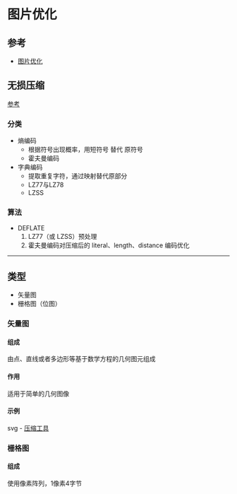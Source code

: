 # 图片优化

## 参考
- [图片优化](https://github.com/berwin/Blog/issues/28)

## 无损压缩
[参考](http://zhangbohun.github.io/2019/04/01/%E6%97%A0%E6%8D%9F%E5%8E%8B%E7%BC%A9%E7%AE%97%E6%B3%95%E7%90%86%E8%AE%BA%E5%AD%A6%E4%B9%A0%E6%80%BB%E7%BB%93/?utm_medium=hao.caibaojian.com&utm_source=hao.caibaojian.com)

### 分类
- 熵编码
  * 根据符号出现概率，用短符号 替代 原符号
  * 霍夫曼编码
- 字典编码
  * 提取重复字符，通过映射替代原部分
  * LZ77与LZ78
  * LZSS

### 算法
- DEFLATE
  1. LZ77（或 LZSS）预处理
  2. 霍夫曼编码对压缩后的 literal、length、distance 编码优化

---

## 类型
- 矢量图
- 栅格图（位图）

### 矢量图

#### 组成
由点、直线或者多边形等基于数学方程的几何图元组成

#### 作用
适用于简单的几何图像

#### 示例
svg - [压缩工具](https://github.com/svg/svgo)

### 栅格图

#### 组成
使用像素阵列，1像素4字节



